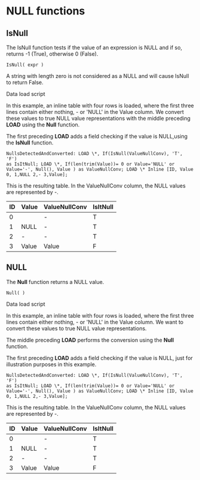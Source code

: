 # NULL functions

## IsNull

The IsNull function tests if the value of an expression is NULL and if
so, returns -1 (True), otherwise 0 (False).

`IsNull( expr )`

A string with length zero is not considered as a NULL and will cause
IsNull to return False.

Data load script

In this example, an inline table with four rows is loaded, where the
first three lines contain either nothing, - or 'NULL' in the Value
column. We convert these values to true NULL value representations with
the middle preceding
 **LOAD** using the **Null** function.

The first preceding **LOAD** adds a field checking if the value is NULL,using the
 **IsNull** function.

```
NullsDetectedAndConverted: LOAD \*, If(IsNull(ValueNullConv), 'T', 'F')
as IsItNull; LOAD \*, If(len(trim(Value))= 0 or Value='NULL' or
Value='-', Null(), Value ) as ValueNullConv; LOAD \* Inline [ID, Value
0, 1,NULL 2,- 3,Value];
```


This is the resulting table. In the ValueNullConv column, the NULL
values are represented by -.

| ID | Value | ValueNullConv | IsItNull |
| -- | ----- | ------------- | -------- |
| 0  |       | \-            | T        |
| 1  | NULL  | \-            | T        |
| 2  | \-    | \-            | T        |
| 3  | Value | Value         | F        |

## NULL

The **Null** function returns a NULL value.

`Null( )`

Data load script

In this example, an inline table with four rows is loaded, where the
first three lines contain either nothing, - or 'NULL' in the Value
column. We want to convert these values to true NULL value
representations.

The middle preceding **LOAD** performs the conversion using the
 **Null** function.

The first preceding **LOAD** adds a field checking if the value is NULL, just for illustration
purposes in this
example.

```
NullsDetectedAndConverted: LOAD \*, If(IsNull(ValueNullConv), 'T', 'F')
as IsItNull; LOAD \*, If(len(trim(Value))= 0 or Value='NULL' or
Value='-', Null(), Value ) as ValueNullConv; LOAD \* Inline [ID, Value
0, 1,NULL 2,- 3,Value];
```

This is the resulting table. In the ValueNullConv column, the NULL
values are represented by -.

| ID | Value | ValueNullConv | IsItNull |
| -- | ----- | ------------- | -------- |
| 0  |       | \-            | T        |
| 1  | NULL  | \-            | T        |
| 2  | \-    | \-            | T        |
| 3  | Value | Value         | F        |
